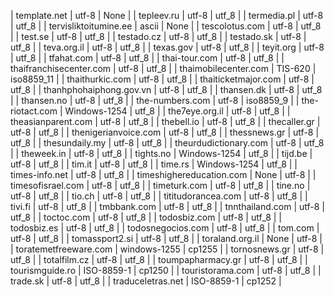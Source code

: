| template.net | utf-8 | None |
| tepleev.ru | utf-8 | utf_8 |
| termedia.pl | utf-8 | utf_8 |
| tervisliktoitumine.ee | ascii | None |
| tescolotus.com | utf-8 | utf_8 |
| test.se | utf-8 | utf_8 |
| testado.cz | utf-8 | utf_8 |
| testado.sk | utf-8 | utf_8 |
| teva.org.il | utf-8 | utf_8 |
| texas.gov | utf-8 | utf_8 |
| teyit.org | utf-8 | utf_8 |
| tfahat.com | utf-8 | utf_8 |
| thai-tour.com | utf-8 | utf_8 |
| thaifranchisecenter.com | utf-8 | utf_8 |
| thaimobilecenter.com | TIS-620 | iso8859_11 |
| thaithurkic.com | utf-8 | utf_8 |
| thaiticketmajor.com | utf-8 | utf_8 |
| thanhphohaiphong.gov.vn | utf-8 | utf_8 |
| thansen.dk | utf-8 | utf_8 |
| thansen.no | utf-8 | utf_8 |
| the-numbers.com | utf-8 | iso8859_9 |
| the-riotact.com | Windows-1254 | utf_8 |
| the7eye.org.il | utf-8 | utf_8 |
| theasianparent.com | utf-8 | utf_8 |
| thebell.io | utf-8 | utf_8 |
| thecaller.gr | utf-8 | utf_8 |
| thenigerianvoice.com | utf-8 | utf_8 |
| thessnews.gr | utf-8 | utf_8 |
| thesundaily.my | utf-8 | utf_8 |
| theurdudictionary.com | utf-8 | utf_8 |
| theweek.in | utf-8 | utf_8 |
| tights.no | Windows-1254 | utf_8 |
| tijd.be | utf-8 | utf_8 |
| tim.it | utf-8 | utf_8 |
| time.rs | Windows-1254 | utf_8 |
| times-info.net | utf-8 | utf_8 |
| timeshighereducation.com | None | utf-8 |
| timesofisrael.com | utf-8 | utf_8 |
| timeturk.com | utf-8 | utf_8 |
| tine.no | utf-8 | utf_8 |
| tio.ch | utf-8 | utf_8 |
| tititudorancea.com | utf-8 | utf_8 |
| tivi.fi | utf-8 | utf_8 |
| tmbbank.com | utf-8 | utf_8 |
| tnnthailand.com | utf-8 | utf_8 |
| toctoc.com | utf-8 | utf_8 |
| todosbiz.com | utf-8 | utf_8 |
| todosbiz.es | utf-8 | utf_8 |
| todosnegocios.com | utf-8 | utf_8 |
| tom.com | utf-8 | utf_8 |
| tomassport2.si | utf-8 | utf_8 |
| toraland.org.il | None | utf-8 |
| toratemetfreeware.com | windows-1255 | cp1255 |
| tornosnews.gr | utf-8 | utf_8 |
| totalfilm.cz | utf-8 | utf_8 |
| toumpapharmacy.gr | utf-8 | utf_8 |
| tourismguide.ro | ISO-8859-1 | cp1250 |
| touristorama.com | utf-8 | utf_8 |
| trade.sk | utf-8 | utf_8 |
| traduceletras.net | ISO-8859-1 | cp1252 |
